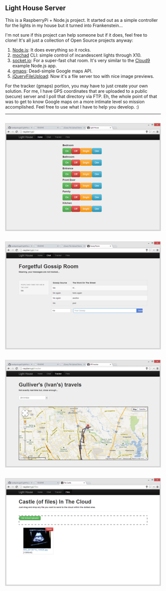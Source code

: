## Light House Server

This is a RaspberryPi + Node.js project. It started out as a simple controller for the lights in my house but it turned into Frankenstein...

I'm not sure if this project can help someone but if it does, feel free to clone! It's all just a collection of Open Source projects anyway:

1. [Node.js](http://nodejs.org/): It does everything so it rocks.
2. [mochad](http://sourceforge.net/apps/mediawiki/mochad/index.php?title=Main_Page) CLI: simple control of incandescent lights through X10.
3. [socket.io](http://socket.io/): For a super-fast chat room. It's very similar to the [Cloud9](http://c9.io) example Node.js app.
4. [gmaps](http://hpneo.github.io/gmaps/): Dead-simple Google maps API.
5. [jQueryFileUpload](http://blueimp.github.io/jQuery-File-Upload/): Now it's a file server too with nice image previews.

For the tracker (gmaps) portion, you may have to just create your own solution. For me, I have GPS coordinates that are uploaded to a public (secure) server and I poll that directory via FTP. Eh, the whole point of that was to get to know Google maps on a more intimate level so mission accomplished. Feel free to use what I have to help you develop. :)

---
![alt tag](/LightHouse1.png)
---
![alt tag](/LightHouse2.png)
---
![alt tag](/LightHouse3.png)
---
![alt tag](/LightHouse4.png)
---